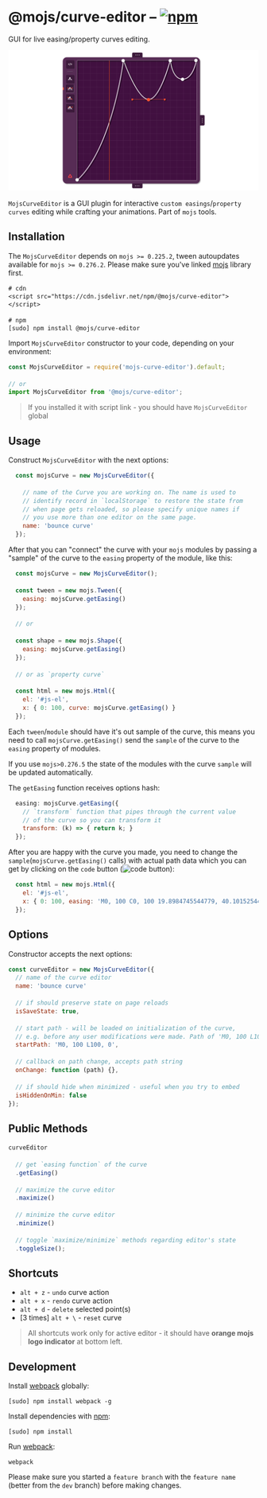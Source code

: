 # @mojs/curve-editor – [![npm](https://img.shields.io/npm/v/@mojs/curve-editor.svg)](https://www.npmjs.com/package/@mojs/curve-editor)

GUI for live easing/property curves editing.

![mojs-curve-editor](logo.png "mojs-curve-editor")

`MojsCurveEditor` is a GUI plugin for interactive `custom easings`/`property curves` editing while crafting your animations. Part of `mojs` tools.

## Installation

The `MojsCurveEditor` depends on `mojs >= 0.225.2`, tween autoupdates available for `mojs >= 0.276.2`. Please make sure you've linked [mojs](https://github.com/mojs/mojs) library first.

```console
# cdn
<script src="https://cdn.jsdelivr.net/npm/@mojs/curve-editor"></script>

# npm
[sudo] npm install @mojs/curve-editor
```

Import `MojsCurveEditor` constructor to your code, depending on your environment:

```javascript
const MojsCurveEditor = require('mojs-curve-editor').default;

// or
import MojsCurveEditor from '@mojs/curve-editor';
```

> If you installed it with script link - you should have `MojsCurveEditor` global

## Usage

Construct `MojsCurveEditor` with the next options:

```javascript
  const mojsCurve = new MojsCurveEditor({

    // name of the Curve you are working on. The name is used to
    // identify record in `localStorage` to restore the state from
    // when page gets reloaded, so please specify unique names if
    // you use more than one editor on the same page.
    name: 'bounce curve'
  });
```

After that you can "connect" the curve with your `mojs` modules by passing a "sample" of the curve to the `easing` property of the module, like this:

```javascript
  const mojsCurve = new MojsCurveEditor();

  const tween = new mojs.Tween({
    easing: mojsCurve.getEasing()
  });

  // or

  const shape = new mojs.Shape({
    easing: mojsCurve.getEasing()
  });

  // or as `property curve`

  const html = new mojs.Html({
    el: '#js-el',
    x: { 0: 100, curve: mojsCurve.getEasing() }
  });

```

Each `tween`/`module` should have it's out sample of the curve, this means you need to call `mojsCurve.getEasing()` send the `sample` of the curve to the `easing` property of modules.  

If you use `mojs>0.276.5` the state of the modules with the curve `sample` will be updated automatically.

The `getEasing` function receives options hash:

```javascript
  easing: mojsCurve.getEasing({
    // `transform` function that pipes through the current value
    // of the curve so you can transform it
    transform: (k) => { return k; }
  });

```

After you are happy with the curve you made, you need to change the `sample`(`mojsCurve.getEasing()` calls) with actual path data which you can get by clicking on the `code` button (<img width="32" style="margin-bottom: -10px" src="https://github.com/legomushroom/mojs-curve-editor/blob/master/mockups/code-button.png?raw=true" alt="code button" />):

```javascript
  const html = new mojs.Html({
    el: '#js-el',
    x: { 0: 100, easing: 'M0, 100 C0, 100 19.8984745544779, 40.10152544552211 30, 30 C40.1015254455221, 19.89847455447789 80, 45 80, 45 C80, 45 100, 0 100, 0 ' }
  });
```

## Options

Constructor accepts the next options:

```javascript
const curveEditor = new MojsCurveEditor({
  // name of the curve editor
  name: 'bounce curve'

  // if should preserve state on page reloads
  isSaveState: true,

  // start path - will be loaded on initialization of the curve,
  // e.g. before any user modifications were made. Path of 'M0, 100 L100, 0' is set by default.
  startPath: 'M0, 100 L100, 0',

  // callback on path change, accepts path string
  onChange: function (path) {},

  // if should hide when minimized - useful when you try to embed
  isHiddenOnMin: false
});
```

## Public Methods

```javascript
curveEditor

  // get `easing function` of the curve
  .getEasing()

  // maximize the curve editor
  .maximize()

  // minimize the curve editor
  .minimize()

  // toggle `maximize/minimize` methods regarding editor's state
  .toggleSize();
```

## Shortcuts

- `alt + z`  - `undo` curve action
- `alt + x`  - `rendo` curve action
- `alt + d`  - `delete` selected point(s)
- [3 times] `alt + \`  - `reset` curve

> All shortcuts work only for active editor - it should have **orange mojs logo indicator** at bottom left.

## Development

Install [webpack](https://webpack.github.io/) globally:

```
[sudo] npm install webpack -g
```

Install dependencies with [npm](https://www.npmjs.com/):

```
[sudo] npm install
```

Run [webpack](https://webpack.github.io/):

```
webpack
```

Please make sure you started a `feature branch` with the `feature name` (better from the `dev` branch) before making changes.
